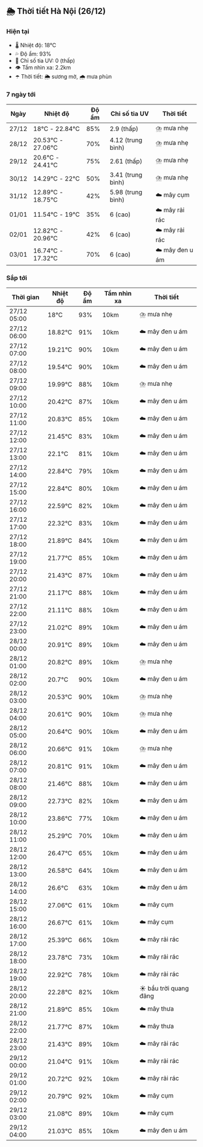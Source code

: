 ## 🌦️ Thời tiết Hà Nội (26/12)

### Hiện tại

- 🌡️ Nhiệt độ: 18℃
- 💦 Độ ẩm: 93%
- 🌟 Chỉ số tia UV: 0 (thấp)
- 👁️ Tầm nhìn xa: 2.2km
- ☂️ Thời tiết: 🌦️ sương mờ, 🌧️ mưa phùn

### 7 ngày tới

| Ngày | Nhiệt độ | Độ ẩm | Chỉ số tia UV | Thời tiết |
| --- | --- | --- | --- | --- |
| 27/12 | 18℃ - 22.84℃ | 85% | 2.9 (thấp) | ⛈️ mưa nhẹ |
| 28/12 | 20.53℃ - 27.06℃ | 70% | 4.12 (trung bình) | ⛈️ mưa nhẹ |
| 29/12 | 20.6℃ - 24.41℃ | 75% | 2.61 (thấp) | ⛈️ mưa nhẹ |
| 30/12 | 14.29℃ - 22℃ | 50% | 3.41 (trung bình) | ⛈️ mưa nhẹ |
| 31/12 | 12.89℃ - 18.75℃ | 42% | 5.98 (trung bình) | ☁️ mây cụm |
| 01/01 | 11.54℃ - 19℃ | 35% | 6 (cao) | ☁️ mây rải rác |
| 02/01 | 12.82℃ - 20.96℃ | 42% | 6 (cao) | ☁️ mây rải rác |
| 03/01 | 16.74℃ - 17.32℃ | 70% | 6 (cao) | ☁️ mây đen u ám |

### Sắp tới

| Thời gian | Nhiệt độ | Độ ẩm | Tầm nhìn xa | Thời tiết |
| --- | --- | --- | --- | --- |
| 27/12 05:00 | 18℃ | 93% | 10km | ⛈️ mưa nhẹ |
| 27/12 06:00 | 18.82℃ | 91% | 10km | ☁️ mây đen u ám |
| 27/12 07:00 | 19.21℃ | 90% | 10km | ☁️ mây đen u ám |
| 27/12 08:00 | 19.54℃ | 90% | 10km | ☁️ mây đen u ám |
| 27/12 09:00 | 19.99℃ | 88% | 10km | ⛈️ mưa nhẹ |
| 27/12 10:00 | 20.42℃ | 87% | 10km | ☁️ mây đen u ám |
| 27/12 11:00 | 20.83℃ | 85% | 10km | ☁️ mây đen u ám |
| 27/12 12:00 | 21.45℃ | 83% | 10km | ☁️ mây đen u ám |
| 27/12 13:00 | 22.1℃ | 81% | 10km | ☁️ mây đen u ám |
| 27/12 14:00 | 22.84℃ | 79% | 10km | ☁️ mây đen u ám |
| 27/12 15:00 | 22.84℃ | 80% | 10km | ☁️ mây đen u ám |
| 27/12 16:00 | 22.59℃ | 82% | 10km | ☁️ mây đen u ám |
| 27/12 17:00 | 22.32℃ | 83% | 10km | ☁️ mây đen u ám |
| 27/12 18:00 | 21.89℃ | 84% | 10km | ☁️ mây đen u ám |
| 27/12 19:00 | 21.77℃ | 85% | 10km | ☁️ mây đen u ám |
| 27/12 20:00 | 21.43℃ | 87% | 10km | ☁️ mây đen u ám |
| 27/12 21:00 | 21.17℃ | 88% | 10km | ☁️ mây đen u ám |
| 27/12 22:00 | 21.11℃ | 88% | 10km | ☁️ mây đen u ám |
| 27/12 23:00 | 21.02℃ | 89% | 10km | ☁️ mây đen u ám |
| 28/12 00:00 | 20.91℃ | 89% | 10km | ☁️ mây đen u ám |
| 28/12 01:00 | 20.82℃ | 89% | 10km | ⛈️ mưa nhẹ |
| 28/12 02:00 | 20.7℃ | 90% | 10km | ☁️ mây đen u ám |
| 28/12 03:00 | 20.53℃ | 90% | 10km | ⛈️ mưa nhẹ |
| 28/12 04:00 | 20.61℃ | 90% | 10km | ⛈️ mưa nhẹ |
| 28/12 05:00 | 20.64℃ | 90% | 10km | ☁️ mây đen u ám |
| 28/12 06:00 | 20.66℃ | 91% | 10km | ⛈️ mưa nhẹ |
| 28/12 07:00 | 20.81℃ | 91% | 10km | ☁️ mây đen u ám |
| 28/12 08:00 | 21.46℃ | 88% | 10km | ☁️ mây đen u ám |
| 28/12 09:00 | 22.73℃ | 82% | 10km | ☁️ mây đen u ám |
| 28/12 10:00 | 23.86℃ | 77% | 10km | ☁️ mây đen u ám |
| 28/12 11:00 | 25.29℃ | 70% | 10km | ☁️ mây đen u ám |
| 28/12 12:00 | 26.47℃ | 65% | 10km | ☁️ mây đen u ám |
| 28/12 13:00 | 26.58℃ | 64% | 10km | ☁️ mây đen u ám |
| 28/12 14:00 | 26.6℃ | 63% | 10km | ☁️ mây đen u ám |
| 28/12 15:00 | 27.06℃ | 61% | 10km | ☁️ mây cụm |
| 28/12 16:00 | 26.67℃ | 61% | 10km | ☁️ mây cụm |
| 28/12 17:00 | 25.39℃ | 66% | 10km | ☁️ mây rải rác |
| 28/12 18:00 | 23.78℃ | 73% | 10km | ☁️ mây rải rác |
| 28/12 19:00 | 22.92℃ | 78% | 10km | ☁️ mây rải rác |
| 28/12 20:00 | 22.28℃ | 82% | 10km | ☀️ bầu trời quang đãng |
| 28/12 21:00 | 21.89℃ | 85% | 10km | ☁️ mây thưa |
| 28/12 22:00 | 21.77℃ | 87% | 10km | ☁️ mây thưa |
| 28/12 23:00 | 21.43℃ | 89% | 10km | ☁️ mây rải rác |
| 29/12 00:00 | 21.04℃ | 91% | 10km | ☁️ mây rải rác |
| 29/12 01:00 | 20.72℃ | 92% | 10km | ☁️ mây rải rác |
| 29/12 02:00 | 20.79℃ | 92% | 10km | ☁️ mây cụm |
| 29/12 03:00 | 21.08℃ | 89% | 10km | ☁️ mây cụm |
| 29/12 04:00 | 21.03℃ | 85% | 10km | ☁️ mây đen u ám |
